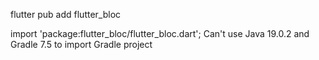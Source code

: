 flutter pub add flutter_bloc
<!-- import it  -->
import 'package:flutter_bloc/flutter_bloc.dart';
Can't use Java 19.0.2 and Gradle 7.5 to import Gradle project
<!-- solve it by opening the specific folder and follow the instructions given -->